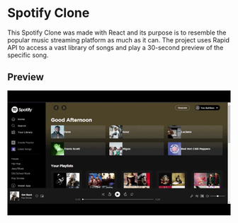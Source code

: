# Spotify Clone

This Spotify Clone was made with React and its purpose is to resemble the popular music streaming platform as much as it can. The project uses Rapid API to access a vast library of songs and play a 30-second preview of the specific song. 


## Preview

![](https://github.com/IvoAshikov/spotify-clone/blob/master/SpotifyCloneGIF.gif)
